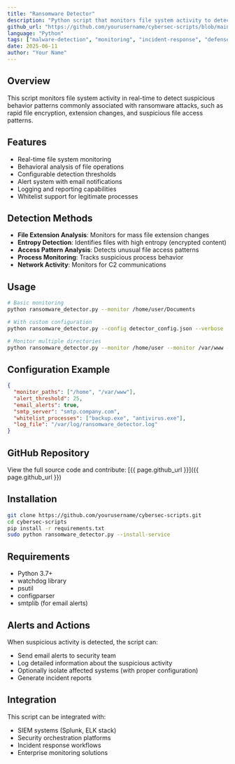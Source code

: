 ```yaml
---
title: "Ransomware Detector"
description: "Python script that monitors file system activity to detect potential ransomware behavior"
github_url: "https://github.com/yourusername/cybersec-scripts/blob/main/ransomware_detector.py"
language: "Python"
tags: ["malware-detection", "monitoring", "incident-response", "defense"]
date: 2025-06-11
author: "Your Name"
---
```


## Overview
This script monitors file system activity in real-time to detect suspicious behavior patterns commonly associated with ransomware attacks, such as rapid file encryption, extension changes, and suspicious file access patterns.

## Features
- Real-time file system monitoring
- Behavioral analysis of file operations
- Configurable detection thresholds
- Alert system with email notifications
- Logging and reporting capabilities
- Whitelist support for legitimate processes

## Detection Methods
- **File Extension Analysis**: Monitors for mass file extension changes
- **Entropy Detection**: Identifies files with high entropy (encrypted content)
- **Access Pattern Analysis**: Detects unusual file access patterns
- **Process Monitoring**: Tracks suspicious process behavior
- **Network Activity**: Monitors for C2 communications

## Usage
```bash
# Basic monitoring
python ransomware_detector.py --monitor /home/user/Documents

# With custom configuration
python ransomware_detector.py --config detector_config.json --verbose

# Monitor multiple directories
python ransomware_detector.py --monitor /home/user --monitor /var/www --threshold 50
```

## Configuration Example
```json
{
  "monitor_paths": ["/home", "/var/www"],
  "alert_threshold": 25,
  "email_alerts": true,
  "smtp_server": "smtp.company.com",
  "whitelist_processes": ["backup.exe", "antivirus.exe"],
  "log_file": "/var/log/ransomware_detector.log"
}
```

## GitHub Repository
View the full source code and contribute: [{{ page.github_url }}]({{ page.github_url }})

## Installation
```bash
git clone https://github.com/yourusername/cybersec-scripts.git
cd cybersec-scripts
pip install -r requirements.txt
sudo python ransomware_detector.py --install-service
```

## Requirements
- Python 3.7+
- watchdog library
- psutil
- configparser
- smtplib (for email alerts)

## Alerts and Actions
When suspicious activity is detected, the script can:
- Send email alerts to security team
- Log detailed information about the suspicious activity
- Optionally isolate affected systems (with proper configuration)
- Generate incident reports

## Integration
This script can be integrated with:
- SIEM systems (Splunk, ELK stack)
- Security orchestration platforms
- Incident response workflows
- Enterprise monitoring solutions